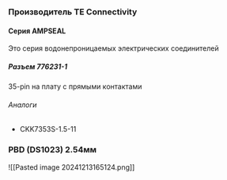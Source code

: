 
### Производитель TE Connectivity
#### Серия AMPSEAL
Это серия водонепроницаемых электрических соединителей
##### Разъем 776231-1 
35-pin на плату с прямыми контактами
###### Аналоги
 - CKK7353S-1.5-11

### PBD (DS1023) 2.54мм
![[Pasted image 20241213165124.png]]


